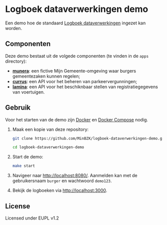 # Logboek dataverwerkingen demo

Een demo hoe de standaard [Logboek dataverwerkingen](https://github.com/MinBZK/logboek-dataverwerkingen) ingezet kan worden.


## Componenten

Deze demo bestaat uit de volgede componenten (te vinden in de `apps` directory):

- **[munera](./apps/munera)**: een fictive Mijn Gemeente-omgeving waar burgers gemeentezaken kunnen regelen;
- **[currus](./apps/currus)**: een API voor het beheren van parkeervergunningen;
- **[lamina](./apps/lamina)**: een API voor het beschiknbaar stellen van registratiegegevens van voertuigen.


## Gebruik

Voor het starten van de demo zijn [Docker](https://docs.docker.com/get-docker/) en [Docker Compose](https://docs.docker.com/compose/install/) nodig.

1. Maak een kopie van deze repository:
    ```sh
    git clone https://github.com/MinBZK/logboek-dataverwerkingen-demo.git

    cd logboek-dataverwerkingen-demo
    ```

1. Start de demo:
    ```sh
    make start
    ```

1. Navigeer naar <http://localhost:8080/>. Aanmelden kan met de gebruikersnaam `burger` en wachtwoord `demo123`.

1. Bekijk de logboeken via <http://localhost:3000>.


## License

Licensed under EUPL v1.2
